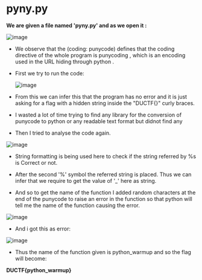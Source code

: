 # **pyny.py**

**We are given a file named 'pyny.py' and as we open it :**

![image](https://github.com/it4ch1-007/CTF-writeups/assets/133276365/4dc88a2a-c321-40b2-ae2b-88e1a5a89d85)


 -  We observe that the (coding: punycode) defines that the coding directive of the whole program is punycoding , which is an encoding used in the URL hiding through python . 

- First we try to run the code:

  ![image](https://github.com/it4ch1-007/CTF-writeups/assets/133276365/cb0097a4-4002-4e05-b4f6-f4f01835e857)


- From this we can infer this that the program has no error and it is just asking for a flag with a hidden string inside the "DUCTF{}" curly braces.

 - I wasted a lot of time trying to find any library for the conversion of punycode to python or any readable text format but didnot find any 

 - Then I tried to analyse the code again.

![image](https://github.com/it4ch1-007/CTF-writeups/assets/133276365/3805ea3a-1213-4fed-bd9f-f6e53865064d)


- String formatting is being used here to check if the string referred by %s is Correct or not.

- After the second '%' symbol the referred string is placed. Thus we can infer that we require to get the value of '_' here as string.

- And so to get the name of the function I added random characters at the end of the punycode to raise an error in the function so that python will tell me the name of the function causing the error.

![image](https://github.com/it4ch1-007/CTF-writeups/assets/133276365/0a966e02-0c73-4bdb-940e-6fc52cd9123e)


 - And i got this as error:
  
![image](https://github.com/it4ch1-007/CTF-writeups/assets/133276365/d4eaafa2-157a-4d6f-a516-c94a0d0599c1)


- Thus the name of the function given is python_warmup and so the flag will become:

**DUCTF{python_warmup}**
